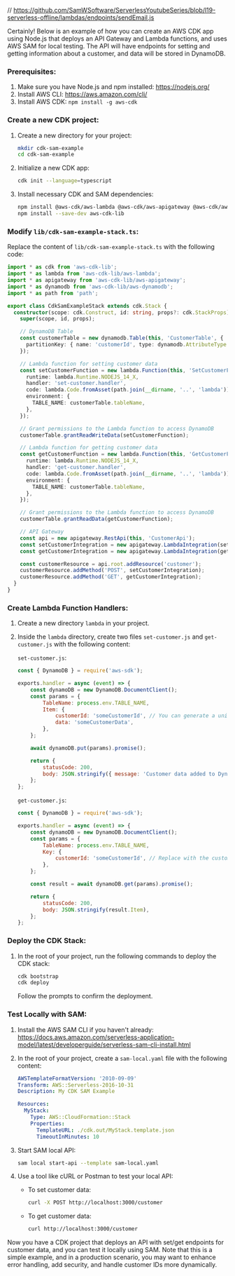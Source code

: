 // https://github.com/SamWSoftware/ServerlessYoutubeSeries/blob/l19-serverless-offline/lambdas/endpoints/sendEmail.js



Certainly! Below is an example of how you can create an AWS CDK app using Node.js that deploys an API Gateway and Lambda functions, and uses AWS SAM for local testing. The API will have endpoints for setting and getting information about a customer, and data will be stored in DynamoDB.

### Prerequisites:

1. Make sure you have Node.js and npm installed: https://nodejs.org/
2. Install AWS CLI: https://aws.amazon.com/cli/
3. Install AWS CDK: `npm install -g aws-cdk`

### Create a new CDK project:

1. Create a new directory for your project:

   ```bash
   mkdir cdk-sam-example
   cd cdk-sam-example
   ```

2. Initialize a new CDK app:

   ```bash
   cdk init --language=typescript
   ```

3. Install necessary CDK and SAM dependencies:

   ```bash
   npm install @aws-cdk/aws-lambda @aws-cdk/aws-apigateway @aws-cdk/aws-dynamodb
   npm install --save-dev aws-cdk-lib
   ```

### Modify `lib/cdk-sam-example-stack.ts`:

Replace the content of `lib/cdk-sam-example-stack.ts` with the following code:

```typescript
import * as cdk from 'aws-cdk-lib';
import * as lambda from 'aws-cdk-lib/aws-lambda';
import * as apigateway from 'aws-cdk-lib/aws-apigateway';
import * as dynamodb from 'aws-cdk-lib/aws-dynamodb';
import * as path from 'path';

export class CdkSamExampleStack extends cdk.Stack {
  constructor(scope: cdk.Construct, id: string, props?: cdk.StackProps) {
    super(scope, id, props);

    // DynamoDB Table
    const customerTable = new dynamodb.Table(this, 'CustomerTable', {
      partitionKey: { name: 'customerId', type: dynamodb.AttributeType.STRING },
    });

    // Lambda function for setting customer data
    const setCustomerFunction = new lambda.Function(this, 'SetCustomerFunction', {
      runtime: lambda.Runtime.NODEJS_14_X,
      handler: 'set-customer.handler',
      code: lambda.Code.fromAsset(path.join(__dirname, '..', 'lambda')),
      environment: {
        TABLE_NAME: customerTable.tableName,
      },
    });

    // Grant permissions to the Lambda function to access DynamoDB
    customerTable.grantReadWriteData(setCustomerFunction);

    // Lambda function for getting customer data
    const getCustomerFunction = new lambda.Function(this, 'GetCustomerFunction', {
      runtime: lambda.Runtime.NODEJS_14_X,
      handler: 'get-customer.handler',
      code: lambda.Code.fromAsset(path.join(__dirname, '..', 'lambda')),
      environment: {
        TABLE_NAME: customerTable.tableName,
      },
    });

    // Grant permissions to the Lambda function to access DynamoDB
    customerTable.grantReadData(getCustomerFunction);

    // API Gateway
    const api = new apigateway.RestApi(this, 'CustomerApi');
    const setCustomerIntegration = new apigateway.LambdaIntegration(setCustomerFunction);
    const getCustomerIntegration = new apigateway.LambdaIntegration(getCustomerFunction);

    const customerResource = api.root.addResource('customer');
    customerResource.addMethod('POST', setCustomerIntegration);
    customerResource.addMethod('GET', getCustomerIntegration);
  }
}
```

### Create Lambda Function Handlers:

1. Create a new directory `lambda` in your project.

2. Inside the `lambda` directory, create two files `set-customer.js` and `get-customer.js` with the following content:

   `set-customer.js`:

   ```javascript
   const { DynamoDB } = require('aws-sdk');

   exports.handler = async (event) => {
       const dynamoDB = new DynamoDB.DocumentClient();
       const params = {
           TableName: process.env.TABLE_NAME,
           Item: {
               customerId: 'someCustomerId', // You can generate a unique ID here
               data: 'someCustomerData',
           },
       };

       await dynamoDB.put(params).promise();

       return {
           statusCode: 200,
           body: JSON.stringify({ message: 'Customer data added to DynamoDB' }),
       };
   };
   ```

   `get-customer.js`:

   ```javascript
   const { DynamoDB } = require('aws-sdk');

   exports.handler = async (event) => {
       const dynamoDB = new DynamoDB.DocumentClient();
       const params = {
           TableName: process.env.TABLE_NAME,
           Key: {
               customerId: 'someCustomerId', // Replace with the customer ID you want to retrieve
           },
       };

       const result = await dynamoDB.get(params).promise();

       return {
           statusCode: 200,
           body: JSON.stringify(result.Item),
       };
   };
   ```

### Deploy the CDK Stack:

1. In the root of your project, run the following commands to deploy the CDK stack:

   ```bash
   cdk bootstrap
   cdk deploy
   ```

   Follow the prompts to confirm the deployment.

### Test Locally with SAM:

1. Install the AWS SAM CLI if you haven't already: https://docs.aws.amazon.com/serverless-application-model/latest/developerguide/serverless-sam-cli-install.html

2. In the root of your project, create a `sam-local.yaml` file with the following content:

   ```yaml
   AWSTemplateFormatVersion: '2010-09-09'
   Transform: AWS::Serverless-2016-10-31
   Description: My CDK SAM Example

   Resources:
     MyStack:
       Type: AWS::CloudFormation::Stack
       Properties:
         TemplateURL: ./cdk.out/MyStack.template.json
         TimeoutInMinutes: 10
   ```

3. Start SAM local API:

   ```bash
   sam local start-api --template sam-local.yaml
   ```

4. Use a tool like cURL or Postman to test your local API:

   - To set customer data:

     ```bash
     curl -X POST http://localhost:3000/customer
     ```

   - To get customer data:

     ```bash
     curl http://localhost:3000/customer
     ```

Now you have a CDK project that deploys an API with set/get endpoints for customer data, and you can test it locally using SAM. Note that this is a simple example, and in a production scenario, you may want to enhance error handling, add security, and handle customer IDs more dynamically.